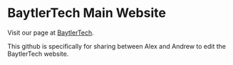 # BaytlerTech Main Website
Visit our page at [BaytlerTech](http://baytlertech.com/).

This github is specifically for sharing between Alex and Andrew to edit the BaytlerTech website.
